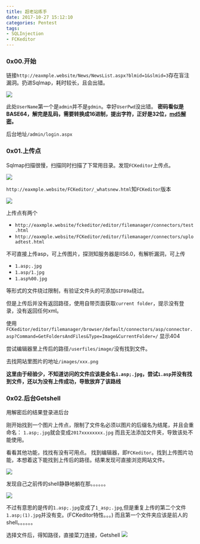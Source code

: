 ```yaml
---
title: 超老站练手
date: 2017-10-27 15:12:10
categories: Pentest
tags:
- SQLInjection
- FCKeditor
---
```


### 0x00.开始

链接`http://eaxmple.website/News/NewsList.aspx?blmid=1&slmid=3`存在盲注漏洞。扔进Sqlmap，耗时较长，且会出错。

![](1.png)

此处`UserName`第一个是`admin`并不是`gdmin`。幸好`UserPwd`没出错。
**密码看似是BASE64，解完是乱码，需要转换成16进制，提出字符，正好是32位，[md5解密](https://www.somd5.com/)。**

后台地址`/admin/login.aspx`


### 0x01.上传点

Sqlmap扫描很慢，扫描同时扫描了下常用目录。发现`FCKeditor`上传点。

![](2.png)


`http://eaxmple.website/FCKeditor/_whatsnew.html`知`FCKeditor`版本

![](3.png)

上传点有两个
- `http://eaxmple.website/fckeditor/editor/filemanager/connectors/test.html`
- `http://eaxmple.website/FCKeditor/editor/filemanager/connectors/uploadtest.html`

不可直接上传asp，可上传图片，探测知服务器是IIS6.0，有解析漏洞，可上传
- `1.asp;.jpg`
- `1.asp/1.jpg`
- `1.asp%00.jpg`

等形式的文件绕过限制，有验证文件头的可添加`GIF89a`绕过。

但是上传后并没有返回路径，使用自带页面获取`current folder`，提示没有登录，没有返回任何xml。

使用
`FCKeditor/editor/filemanager/browser/default/connectors/asp/connector.asp?Command=GetFoldersAndFiles&Type=Image&CurrentFolder=/`
显示404

尝试编辑器里上传后的路径`/userfiles/image/`没有找到文件。

去找网站里图片的地址`/images/xxx.png`

**这里由于经验少，不知道访问的文件应该是全名`1.asp;.jpg`，尝试`1.asp`并没有找到文件，还以为没有上传成功，导致放弃了该路线**


### 0x02.后台Getshell

用解密后的结果登录进后台

刚开始找到一个图片上传点，限制了文件名必须以图片的后缀名为结尾，并且会重命名：
`1.asp;.jpg`就会变成`2017xxxxxxxx.jpg`
而且无法添加文件夹，导致该处不能使用。


看看其他功能，找找有没有可用点。
找到编辑器，即`FCKeditor`。找到上传图片功能，本想着这下能找到上传后的路径。结果发现可直接浏览网站文件。

![](4.png)

发现自己之前传的shell静静地躺在那。。。。。。

![](5.png)

不过有意思的是传的`1.asp;.jpg`变成了`1_asp;.jpg`,但是重复上传的第二个文件`1.asp;(1).jpg`并没有变。(FCKeditor特性。。。)
而且第一个文件夹应该是前人的shell。。。。。。

选择文件后，得知路径，直接菜刀连接，Getshell
![](6.png)